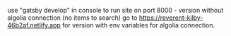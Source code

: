 use "gatsby develop" in console to run site on port 8000 - version without algolia connection (no items to search)
go to https://reverent-kilby-46b2af.netlify.app for version with env variables for algolia connection.
